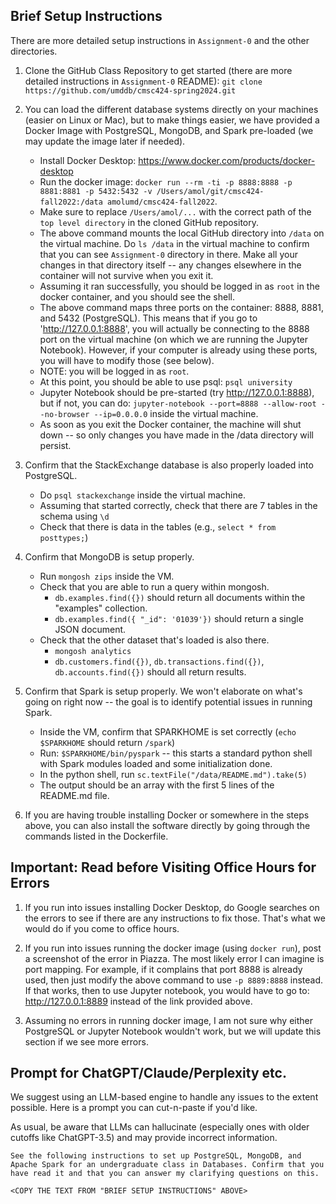 ## Brief Setup Instructions 

There are more detailed setup instructions in `Assignment-0` and the other directories.

1. Clone the GitHub Class Repository to get started (there are more detailed instructions in `Assignment-0` README):
`git clone https://github.com/umddb/cmsc424-spring2024.git`

1. You can load the different database systems directly on your machines (easier on Linux or Mac), but to make things easier, we have provided a Docker Image with
PostgreSQL, MongoDB, and Spark pre-loaded (we may update the image later if needed).
    - Install Docker Desktop: https://www.docker.com/products/docker-desktop
    - Run the docker image: `docker run --rm -ti -p 8888:8888 -p 8881:8881 -p 5432:5432 -v /Users/amol/git/cmsc424-fall2022:/data amolumd/cmsc424-fall2022`. 
    - Make sure to replace `/Users/amol/...` with the correct path of the `top level directory` in the cloned GitHub repository. 
    - The above command mounts the local GitHub directory into `/data` on the virtual machine. Do `ls /data` in the virtual machine to confirm that you can see
    `Assignment-0` directory in there. Make all your changes in that directory itself -- any changes elsewhere in the container will not survive when you exit it.
    - Assuming it ran successfully, you should be logged in as `root` in the docker container, and you should see the shell.
    - The above command maps three ports on the container: 8888, 8881, and 5432 (PostgreSQL). This means that if you go to 'http://127.0.0.1:8888', you will
    actually be connecting to the 8888 port on the virtual machine (on which we are running the Jupyter Notebook). However, if your computer is already using these
    ports, you will have to modify those (see below). 
    - NOTE: you will be logged in as `root`.
    - At this point, you should be able to use psql: `psql university`
    - Jupyter Notebook should be pre-started (try http://127.0.0.1:8888), but if not, you can do: `jupyter-notebook --port=8888 --allow-root --no-browser --ip=0.0.0.0` inside the virtual machine.
    - As soon as you exit the Docker container, the machine will shut down -- so only changes you have made in the /data directory will persist.

1. Confirm that the StackExchange database is also properly loaded into PostgreSQL.
    - Do `psql stackexchange` inside the virtual machine.
    - Assuming that started correctly, check that there are 7 tables in the schema using `\d`
    - Check that there is data in the tables (e.g., `select * from posttypes;`)

1. Confirm that MongoDB is setup properly.
    - Run `mongosh zips` inside the VM.
    - Check that you are able to run a query within mongosh.
         - `db.examples.find({})` should return all documents within the "examples" collection.
         - `db.examples.find({ "_id": '01039'})` should return a single JSON document.
    - Check that the other dataset that's loaded is also there.
         - `mongosh analytics`
         - `db.customers.find({})`, `db.transactions.find({})`, `db.accounts.find({})` should all return results.

1. Confirm that Spark is setup properly. We won't elaborate on what's going on right now -- the goal is to identify potential issues in running Spark.
   - Inside the VM, confirm that SPARKHOME is set correctly (`echo $SPARKHOME` should return `/spark`)
   - Run: `$SPARKHOME/bin/pyspark` -- this starts a standard python shell with Spark modules loaded and some initialization done.
   - In the python shell, run `sc.textFile("/data/README.md").take(5)`
   - The output should be an array with the first 5 lines of the README.md file.

1. If you are having trouble installing Docker or somewhere in the steps above, you can also install the software directly by going through the commands listed in
the Dockerfile.

## Important: Read before Visiting Office Hours for Errors

1. If you run into issues installing Docker Desktop, do Google searches on the errors to see if there are any instructions to fix those. That's what we would do if you
come to office hours. 

1. If you run into issues running the docker image (using `docker run`), post a screenshot of the error in Piazza. The most likely error I can imagine is port mapping.
For example, if it complains that port 8888 is already used, then just modify the above command to use `-p 8889:8888` instead. If that works, then to use Jupyter
notebook, you would have to go to: http://127.0.0.1:8889 instead of the link provided above.

1. Assuming no errors in running docker image, I am not sure why either PostgreSQL or Jupyter Notebook wouldn't work, but we will update this section if we see more
errors.

## Prompt for ChatGPT/Claude/Perplexity etc.

We suggest using an LLM-based engine to handle any issues to the extent possible. Here is a prompt you can cut-n-paste if you'd like.

As usual, be aware that LLMs can hallucinate (especially ones with older cutoffs like ChatGPT-3.5) and may provide incorrect information.

```
See the following instructions to set up PostgreSQL, MongoDB, and Apache Spark for an undergraduate class in Databases. Confirm that you have read it and that you can answer my clarifying questions on this.

<COPY THE TEXT FROM "BRIEF SETUP INSTRUCTIONS" ABOVE>

```
